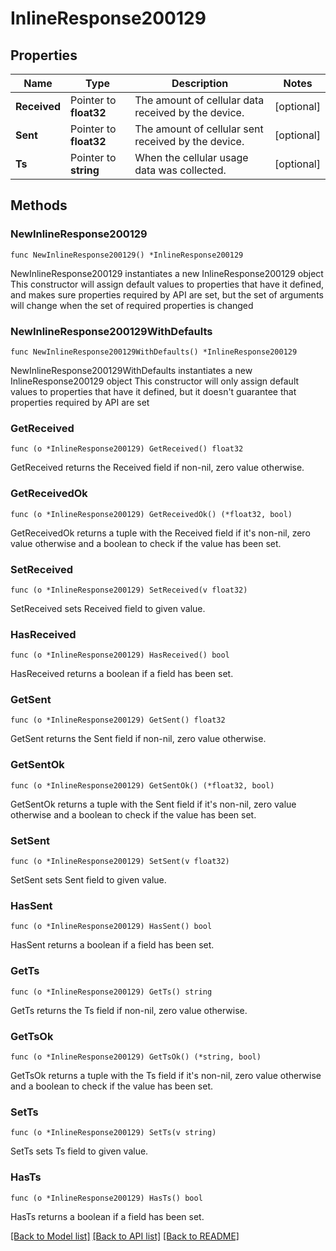 # InlineResponse200129

## Properties

Name | Type | Description | Notes
------------ | ------------- | ------------- | -------------
**Received** | Pointer to **float32** | The amount of cellular data received by the device. | [optional] 
**Sent** | Pointer to **float32** | The amount of cellular sent received by the device. | [optional] 
**Ts** | Pointer to **string** | When the cellular usage data was collected. | [optional] 

## Methods

### NewInlineResponse200129

`func NewInlineResponse200129() *InlineResponse200129`

NewInlineResponse200129 instantiates a new InlineResponse200129 object
This constructor will assign default values to properties that have it defined,
and makes sure properties required by API are set, but the set of arguments
will change when the set of required properties is changed

### NewInlineResponse200129WithDefaults

`func NewInlineResponse200129WithDefaults() *InlineResponse200129`

NewInlineResponse200129WithDefaults instantiates a new InlineResponse200129 object
This constructor will only assign default values to properties that have it defined,
but it doesn't guarantee that properties required by API are set

### GetReceived

`func (o *InlineResponse200129) GetReceived() float32`

GetReceived returns the Received field if non-nil, zero value otherwise.

### GetReceivedOk

`func (o *InlineResponse200129) GetReceivedOk() (*float32, bool)`

GetReceivedOk returns a tuple with the Received field if it's non-nil, zero value otherwise
and a boolean to check if the value has been set.

### SetReceived

`func (o *InlineResponse200129) SetReceived(v float32)`

SetReceived sets Received field to given value.

### HasReceived

`func (o *InlineResponse200129) HasReceived() bool`

HasReceived returns a boolean if a field has been set.

### GetSent

`func (o *InlineResponse200129) GetSent() float32`

GetSent returns the Sent field if non-nil, zero value otherwise.

### GetSentOk

`func (o *InlineResponse200129) GetSentOk() (*float32, bool)`

GetSentOk returns a tuple with the Sent field if it's non-nil, zero value otherwise
and a boolean to check if the value has been set.

### SetSent

`func (o *InlineResponse200129) SetSent(v float32)`

SetSent sets Sent field to given value.

### HasSent

`func (o *InlineResponse200129) HasSent() bool`

HasSent returns a boolean if a field has been set.

### GetTs

`func (o *InlineResponse200129) GetTs() string`

GetTs returns the Ts field if non-nil, zero value otherwise.

### GetTsOk

`func (o *InlineResponse200129) GetTsOk() (*string, bool)`

GetTsOk returns a tuple with the Ts field if it's non-nil, zero value otherwise
and a boolean to check if the value has been set.

### SetTs

`func (o *InlineResponse200129) SetTs(v string)`

SetTs sets Ts field to given value.

### HasTs

`func (o *InlineResponse200129) HasTs() bool`

HasTs returns a boolean if a field has been set.


[[Back to Model list]](../README.md#documentation-for-models) [[Back to API list]](../README.md#documentation-for-api-endpoints) [[Back to README]](../README.md)


